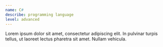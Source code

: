 ```yaml
---
name: C#
describe: programming language
level: advanced
---
```

Lorem ipsum dolor sit amet, consectetur adipiscing elit. In pulvinar turpis tellus, ut laoreet lectus pharetra sit amet. Nullam vehicula.